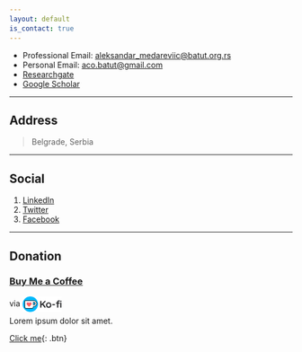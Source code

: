 ```yaml
---
layout: default
is_contact: true
---
```

<style>
 img{
    width: 70px !important;
    height: auto !important;
    margin-bottom: -10px !important;
 }
</style>




- Professional Email: [aleksandar_medareviic@batut.org.rs](mailto:aleksandar_medareviic@batut.org.rs)
- Personal Email: [aco.batut@gmail.com](mailto:aco.batut@gmail.com)
- [Researchgate](https://www.researchgate.net/profile/Aleksandar-Medarevic)
- [Google Scholar](https://scholar.google.com/citations?user=hXYqPB4AAAAJ&hl=en)

---

## Address

> Belgrade, Serbia

---

## Social

1. [LinkedIn](https://www.linkedin.com/in/aleksandar-medarevic-6a6150243)
2. [Twitter](https://twitter.com/amedarevic)
3. [Facebook](https://www.facebook.com/acomfacetwitgoogleplus)

---

## Donation

### [Buy Me a Coffee](https://ko-fi.com/aleksandar8232) 

via [![](Kofi-logo.png)](https://ko-fi.com)


Lorem ipsum dolor sit amet.

[Click me](http://www.google.com){: .btn}
